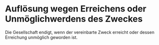 # Auflösung wegen Erreichens oder Unmöglichwerdens des Zweckes

Die Gesellschaft endigt, wenn der vereinbarte Zweck erreicht oder dessen Erreichung unmöglich geworden ist. 

